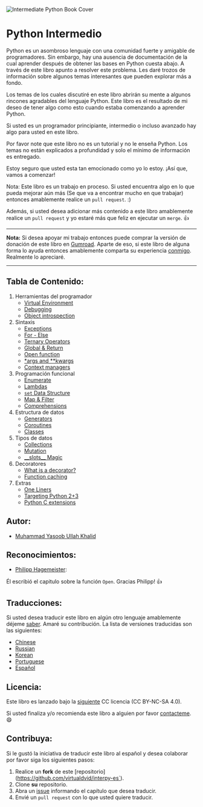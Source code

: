 ![Intermediate Python Book Cover](_static/cover.png)

Python Intermedio
===================

Python es un asombroso lenguaje con una comunidad fuerte y amigable de programadores. Sin embargo, hay una ausencia de documentación de la cual aprender después de obtener las bases en Python cuesta abajo. A través de este libro apunto a resolver este problema. Les daré trozos de información sobre algunos temas interesantes que pueden explorar más a fondo.

Los temas de los cuales discutiré en este libro abrirán su mente a algunos rincones agradables del lenguaje Python. Este libro es el resultado de mi deseo de tener algo como esto cuando estaba comenzando a aprender Python.

Si usted es un programador principiante, intermedio o incluso avanzado hay algo para usted en este libro.

Por favor note que este libro no es un tutorial y no le enseña Python. Los temas no están explicados a profundidad y solo el mínimo de información es entregado.

Estoy seguro que usted esta tan emocionado como yo lo estoy. ¡Así que, vamos a comenzar!

Nota: Este libro es un trabajo en proceso. Si usted encuentra algo en lo que pueda mejorar aún más (Se que va a encontrar mucho en que trabajar) entonces amablemente realice un `pull request`. :)

Además, si usted desea adicionar más contenido a este libro amablemente realice un `pull request` y yo estaré más que feliz en ejecutar un `merge`. :+1:

-------------------

**Nota:** Si desea apoyar mi trabajo entonces puede comprar la versión de donación de este libro en [Gumroad](https://gum.co/intermediate_python). Aparte de eso, si este libro de alguna forma lo ayuda entonces amablemente comparta su experiencia [conmigo](mailto:yasoob.khld@gmail.com). Realmente lo apreciaré.


-------------------

Tabla de Contenido:
-------------------

1) Herramientas del programador
    - [Virtual Environment](virtual_environment.rst)
    - [Debugging](debugging.rst)
    - [Object introspection](object_introspection.rst)
2) Sintaxis
    - [Exceptions](exceptions.rst)
    - [For - Else](for_-_else.rst)
    - [Ternary Operators](ternary_operators.rst)
    - [Global & Return](global_&_return.rst)
    - [Open function](open_function.rst)
    - [\*args and \*\*kwargs](args_and_kwargs.rst)
    - [Context managers](context_managers.rst)
3) Programación funcional
    - [Enumerate](enumerate.rst)
    - [Lambdas](lambdas.rst)
    - [``set`` Data Structure](set_-_data_structure.rst)
    - [Map & Filter](map_filter.rst)
    - [Comprehensions](comprehensions.rst)
4) Estructura de datos
    - [Generators](generators.rst)
    - [Coroutines](coroutines.rst)
    - [Classes](classes.rst)
5) Tipos de datos
    - [Collections](collections.rst)
    - [Mutation](mutation.rst)
    - [\_\_slots\_\_ Magic](__slots__magic.rst)
6) Decoratores
    - [What is a decorator?](decorators.rst)
    - [Function caching](function_caching.rst)
7) Extras
    - [One Liners](one_liners.rst)
    - [Targeting Python 2+3](targeting_python_2_3.rst)
    - [Python C extensions](python_c_extension.rst)

Autor:
------

- [Muhammad Yasoob Ullah Khalid](https://github.com/yasoob)

Reconocimientos:
----------------

- [Philipp Hagemeister](https://github.com/phihag):

Él escribió el capitulo sobre la función `Open`. Gracias Philipp! :+1:

Traducciones:
-------------
Si usted desea traducir este libro en algún otro lenguaje amablemente déjeme [saber](mailto:yasoob.khld@gmail.com). Amaré su contribución. La lista de versiones traducidas son las siguientes:

- [Chinese](https://github.com/eastlakeside/interpy-zh)
- [Russian](https://github.com/lancelote/interpy-ru)
- [Korean](https://github.com/DDanggle/interpy-kr)
- [Portuguese](https://github.com/joanasouza/intermediatePython)
- [Español](https://github.com/virtualdvid/interpy-es)

Licencia:
---------

Este libro es lanzado bajo la [siguiente](http://creativecommons.org/licenses/by-nc-sa/4.0/) CC licencia (CC BY-NC-SA 4.0).

Si usted finaliza y/o recomienda este libro a alguien por favor [contacteme](mailto:yasoob.khld@gmail.com). :smile:

Contribuya:
-----------

Si le gustó la iniciativa de traducir este libro al español y desea colaborar por favor siga los siguientes pasos:

1. Realice un **fork** de este [repositorio]
(https://github.com/virtualdvid/interpy-es`).
2. Clone **su** repositorio.
3. Abra un [issue](https://github.com/virtualdvid/interpy-es/issues) informando el capítulo que desea traducir.
5. Envié un `pull request` con lo que usted quiere traducir.
